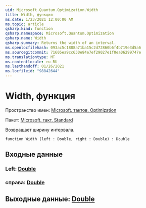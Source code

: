 ```yaml
---
uid: Microsoft.Quantum.Optimization.Width
title: Width, функция
ms.date: 1/23/2021 12:00:00 AM
ms.topic: article
qsharp.kind: function
qsharp.namespace: Microsoft.Quantum.Optimization
qsharp.name: Width
qsharp.summary: Returns the width of an interval.
ms.openlocfilehash: 093ac5c1888a71ba15c2d72860b6f4b719e3d5a6
ms.sourcegitcommit: 71605ea9cc630e84e7ef29027e1f0ea06299747e
ms.translationtype: MT
ms.contentlocale: ru-RU
ms.lasthandoff: 01/26/2021
ms.locfileid: "98842644"
---
```

# <a name="width-function"></a>Width, функция

Пространство имен: [Microsoft. тактов. Optimization](xref:Microsoft.Quantum.Optimization)

Пакет: [Microsoft. такт. Standard](https://nuget.org/packages/Microsoft.Quantum.Standard)


Возвращает ширину интервала.

```qsharp
function Width (left : Double, right : Double) : Double
```


## <a name="input"></a>Входные данные

### <a name="left--double"></a>Left: [Double](xref:microsoft.quantum.lang-ref.double)




### <a name="right--double"></a>справа: [Double](xref:microsoft.quantum.lang-ref.double)





## <a name="output--double"></a>Выходные данные: [Double](xref:microsoft.quantum.lang-ref.double)

